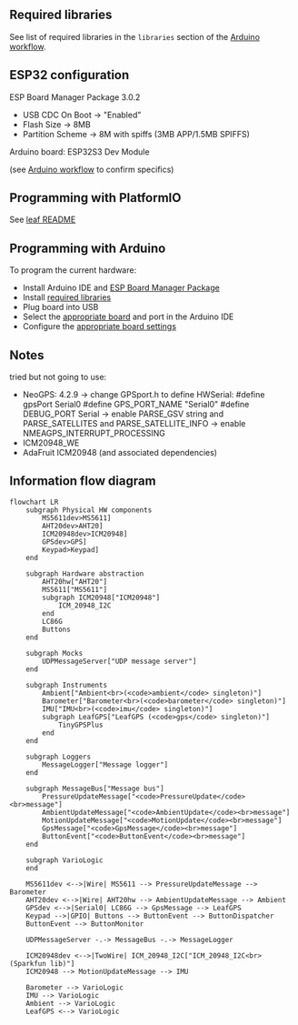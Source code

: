 ## Required libraries

See list of required libraries in the `libraries` section of the [Arduino workflow](../../.github/workflows/arduino.yaml).

## ESP32 configuration

ESP Board Manager Package 3.0.2

- USB CDC On Boot -> "Enabled"
- Flash Size -> 8MB
- Partition Scheme -> 8M with spiffs (3MB APP/1.5MB SPIFFS)

Arduino board: ESP32S3 Dev Module

(see [Arduino workflow](../../.github/workflows/arduino.yaml) to confirm specifics)

## Programming with PlatformIO

See [leaf README](../README.md)

## Programming with Arduino

To program the current hardware:

- Install Arduino IDE and [ESP Board Manager Package](#esp32-configuration)
- Install [required libraries](#required-libraries)
- Plug board into USB
- Select the [appropriate board](#esp32-configuration) and port in the Arduino IDE
- Configure the [appropriate board settings](#esp32-configuration)

## Notes

tried but not going to use:

- NeoGPS: 4.2.9
  -> change GPSport.h to define HWSerial:
  #define gpsPort Serial0
  #define GPS_PORT_NAME "Serial0"
  #define DEBUG_PORT Serial
  -> enable PARSE_GSV string and PARSE_SATELLITES and PARSE_SATELLITE_INFO
  -> enable NMEAGPS_INTERRUPT_PROCESSING
- ICM20948_WE
- AdaFruit ICM20948 (and associated dependencies)

## Information flow diagram

```mermaid
flowchart LR
    subgraph Physical HW components
        MS5611dev>MS5611]
        AHT20dev>AHT20]
        ICM20948dev>ICM20948]
        GPSdev>GPS]
        Keypad>Keypad]
    end

    subgraph Hardware abstraction
        AHT20hw["AHT20"]
        MS5611["MS5611"]
        subgraph ICM20948["ICM20948"]
            ICM_20948_I2C
        end
        LC86G
        Buttons
    end

    subgraph Mocks
        UDPMessageServer["UDP message server"]
    end

    subgraph Instruments
        Ambient["Ambient<br>(<code>ambient</code> singleton)"]
        Barometer["Barometer<br>(<code>barometer</code> singleton)"]
        IMU["IMU<br>(<code>imu</code> singleton)"]
        subgraph LeafGPS["LeafGPS (<code>gps</code> singleton)"]
            TinyGPSPlus
        end
    end

    subgraph Loggers
        MessageLogger["Message logger"]
    end

    subgraph MessageBus["Message bus"]
        PressureUpdateMessage["<code>PressureUpdate</code><br>message"]
        AmbientUpdateMessage["<code>AmbientUpdate</code><br>message"]
        MotionUpdateMessage["<code>MotionUpdate</code><br>message"]
        GpsMessage["<code>GpsMessage</code><br>message"]
        ButtonEvent["<code>ButtonEvent</code><br>message"]
    end

    subgraph VarioLogic
    end

    MS5611dev <-->|Wire| MS5611 --> PressureUpdateMessage --> Barometer
    AHT20dev <-->|Wire| AHT20hw --> AmbientUpdateMessage --> Ambient
    GPSdev <-->|Serial0| LC86G --> GpsMessage --> LeafGPS
    Keypad -->|GPIO| Buttons --> ButtonEvent --> ButtonDispatcher
    ButtonEvent --> ButtonMonitor

    UDPMessageServer -.-> MessageBus -.-> MessageLogger

    ICM20948dev <-->|TwoWire| ICM_20948_I2C["ICM_20948_I2C<br>(Sparkfun lib)"]
    ICM20948 --> MotionUpdateMessage --> IMU

    Barometer --> VarioLogic
    IMU --> VarioLogic
    Ambient --> VarioLogic
    LeafGPS <--> VarioLogic
```
